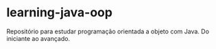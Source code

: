 # learning-java-oop

Repositório para estudar programação orientada a objeto com Java. Do iniciante ao avançado. 
